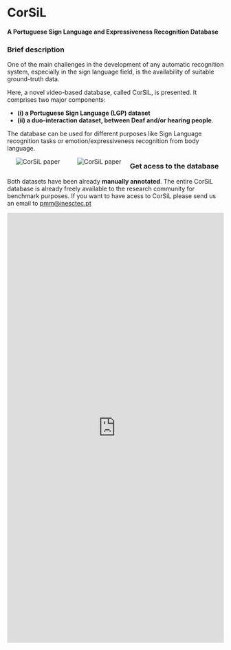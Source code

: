 # CorSiL
**A Portuguese Sign Language and Expressiveness Recognition Database**

### Brief description

One of the main challenges in the development of any automatic recognition system, especially in the sign language field, is the availability of suitable ground-truth data. 

Here, a novel video-based database, called CorSiL, is presented. It comprises two major components: 
- **(i) a Portuguese Sign Language (LGP) dataset**
- **(ii) a duo-interaction dataset, between Deaf and/or hearing people**.

The database can be used for different purposes like Sign Language recognition tasks or emotion/expressiveness recognition from body language.

<img align="left" src="./documentation/images/A.jpg" alt="CorSiL paper" title="Angular" hspace="20"/>
<img align="left" src="./documentation/images/B.png" alt="CorSiL paper" title="Bootstrap" hspace="20"/>



### Get acess to the database


Both datasets have been already **manually annotated**. The entire CorSiL database is already freely available to the research community for benchmark purposes. If you want to have acess to CorSiL please send us an email to pmm@inesctec.pt

<iframe src="http://docs.google.com/gview?url=http://example.com/mypdf.pdf&embedded=true" style="width:100%; height:1000px;" frameborder="0"></iframe>

